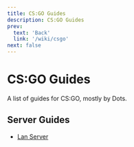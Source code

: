 ```yaml
---
title: CS:GO Guides
description: CS:GO Guides
prev: 
  text: 'Back'
  link: '/wiki/csgo'
next: false
---
```


# CS:GO Guides

A list of guides for CS:GO, mostly by Dots.

## Server Guides

- [Lan Server](/wiki/guides/csgo/lan)
